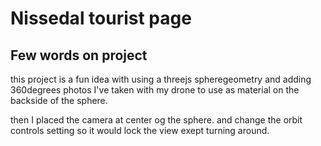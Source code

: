 
# Nissedal tourist page
## Few words on project

this project is a fun idea with using a threejs spheregeometry and adding 360degrees photos I've taken with my drone to use as material on the backside of the sphere.

then I placed the camera at center og the sphere. and change the orbit controls setting so it would lock the view exept turning around.